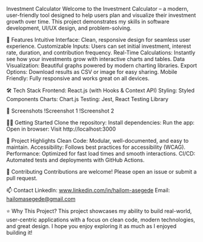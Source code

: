 Investment Calculator
Welcome to the Investment Calculator – a modern, user-friendly tool designed to help users plan and visualize their investment growth over time. This project demonstrates my skills in software development, UI/UX design, and problem-solving.


🚀 Features
Intuitive Interface: Clean, responsive design for seamless user experience.
Customizable Inputs: Users can set initial investment, interest rate, duration, and contribution frequency.
Real-Time Calculations: Instantly see how your investments grow with interactive charts and tables.
Data Visualization: Beautiful graphs powered by modern charting libraries.
Export Options: Download results as CSV or image for easy sharing.
Mobile Friendly: Fully responsive and works great on all devices.


🛠️ Tech Stack
Frontend: React.js (with Hooks & Context API)
Styling: Styled Components 
Charts: Chart.js 
Testing: Jest, React Testing Library


📸 Screenshots
!Screenshot 1
!Screenshot 2


🧑‍💻 Getting Started
Clone the repository:
Install dependencies:
Run the app:
Open in browser:
Visit http://localhost:3000


📝 Project Highlights
Clean Code: Modular, well-documented, and easy to maintain.
Accessibility: Follows best practices for accessibility (WCAG).
Performance: Optimized for fast load times and smooth interactions.
CI/CD: Automated tests and deployments with GitHub Actions.


🤝 Contributing
Contributions are welcome! Please open an issue or submit a pull request.


📫 Contact
LinkedIn: www.linkedin.com/in/hailom-asegede
Email: hailomasegede@gmail.com


⭐️ Why This Project?
This project showcases my ability to build real-world, user-centric applications with a focus on clean code, modern technologies, and great design. I hope you enjoy exploring it as much as I enjoyed building it!
